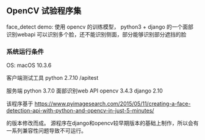 ## OpenCV 试验程序集


face_detect demo:  使用 opencv 的训练模型， python3 + django 的一个面部识别webapi
  可以识别多个脸，还不能识别侧面，部分能够识别部分遮挡的脸
  

### 系统运行条件

OS:   macOS 10.3.6 

客户端测试工具
python 2.7.10    /apitest

服务端
python 3.7.0     面部识别web API 
opencv 3.4.3 
django 2.10 

该程序基于 
https://www.pyimagesearch.com/2015/05/11/creating-a-face-detection-api-with-python-and-opencv-in-just-5-minutes/

的版本修改而成。
源程序在django和opencv较早期版本的基础上制作，所以会有一系列兼容性问题导致不可运行。
